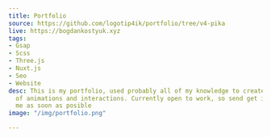 ```yaml
---
title: Portfolio
source: https://github.com/logotip4ik/portfolio/tree/v4-pika
live: https://bogdankostyuk.xyz
tags:
- Gsap
- Scss
- Three.js
- Nuxt.js
- Seo
- Website
desc: This is my portfolio, used probably all of my knowledge to create this sort
  of animations and interactions. Currently open to work, so send get in contact with
  me as soon as posible
image: "/img/portfolio.png"

---
```

